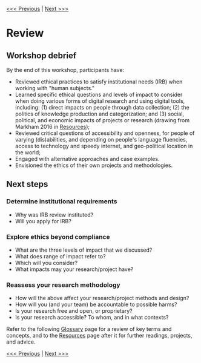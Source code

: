 [<<< Previous](cases.md) | [Next >>>](glossary.md)

# Review  

## Workshop debrief

By the end of this workshop, participants have:

* Reviewed ethical practices to satisfy institutional needs (IRB) when working with "human subjects."
* Learned specific ethical questions and levels of impact to consider when doing various forms of digital research and using digital tools, including: (1) direct impacts on people through data collection; (2) the politics of knowledge production and categorization; and (3) social, political, and economic impacts of projects or research (drawing from Markham 2016 in [Resources](resources.md));
* Reviewed critical questions of accessibility and openness, for people of varying (dis)abilities, and depending on people's language fluencies, access to technology and speedy internet, and geo-political location in the world;  
* Engaged with alternative approaches and case examples.
* Envisioned the ethics of their own projects and methodologies.

## Next steps 

### Determine institutional requirements

- Why was IRB review instituted?
- Will you apply for IRB?

### Explore ethics beyond compliance

- What are the three levels of impact that we discussed?
- What does range of impact refer to?
- Which will you consider?
- What impacts may your research/project have?  

### Reassess your research methodology

- How will the above affect your research/project methods and design?  
- How will you (and your team) be accountable to possible harms?  
- Is your research free and open, or proprietary?
- Is your research accessible? To whom, and in what contexts?  

Refer to the following [Glossary](glossary.md) page for a review of key terms and concepts, and to the [Resources](resources.md) page after it for further readings, projects, and advice.

[<<< Previous](cases.md) | [Next >>>](glossary.md)  
